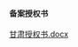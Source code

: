#### 备案授权书

[甘肃授权书.docx](https://img1.jcloudcs.com/cms/8aacc28d-7e1b-4678-a778-95798c7f5d9620171206193651.docx)
